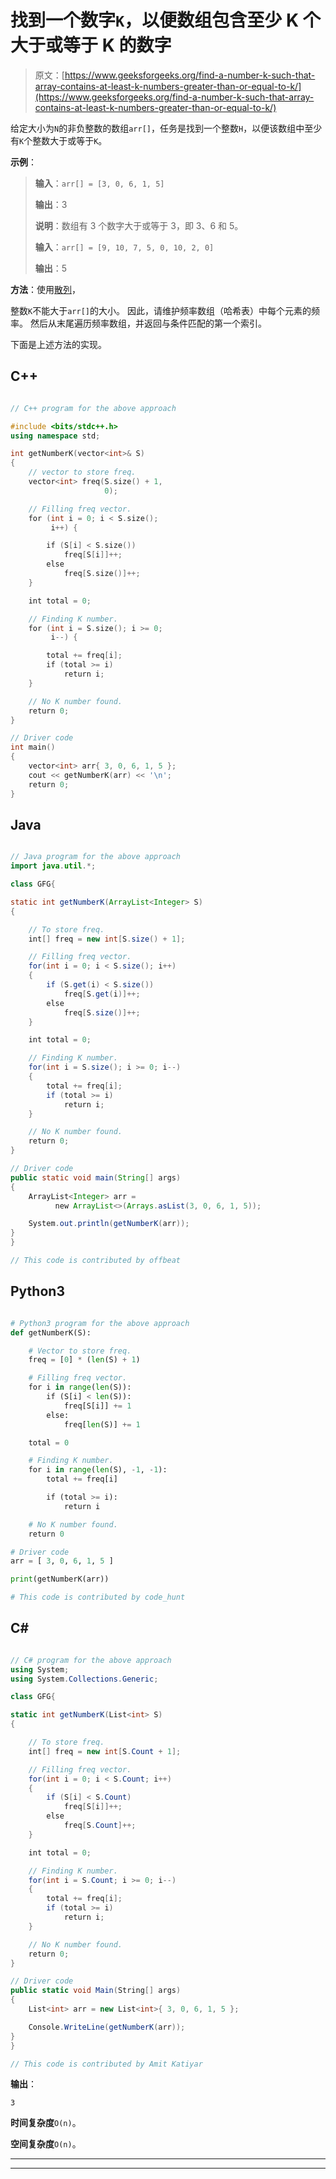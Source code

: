 # 找到一个数字`K`，以便数组包含至少 K 个大于或等于 K 的数字

> 原文：[https://www.geeksforgeeks.org/find-a-number-k-such-that-array-contains-at-least-k-numbers-greater-than-or-equal-to-k/](https://www.geeksforgeeks.org/find-a-number-k-such-that-array-contains-at-least-k-numbers-greater-than-or-equal-to-k/)

给定大小为`N`的非负整数的数组`arr[]`，任务是找到一个整数`H`，以便该数组中至少有`K`个整数大于或等于`K`。

**示例**：

> **输入**：`arr[] = [3, 0, 6, 1, 5]`
>
> **输出**：3
>
> **说明**：数组有 3 个数字大于或等于 3，即 3、6 和 5。
> 
> **输入**：`arr[] = [9, 10, 7, 5, 0, 10, 2, 0]`
>
> **输出**：5

**方法**：使用[散列](https://www.geeksforgeeks.org/counting-frequencies-of-array-elements/)，

整数`K`不能大于`arr[]`的大小。 因此，请维护频率数组（哈希表）中每个元素的频率。 然后从末尾遍历频率数组，并返回与条件匹配的第一个索引。

下面是上述方法的实现。

## C++

```cpp

// C++ program for the above approach 

#include <bits/stdc++.h> 
using namespace std; 

int getNumberK(vector<int>& S) 
{ 
    // vector to store freq. 
    vector<int> freq(S.size() + 1, 
                     0); 

    // Filling freq vector. 
    for (int i = 0; i < S.size(); 
         i++) { 

        if (S[i] < S.size()) 
            freq[S[i]]++; 
        else
            freq[S.size()]++; 
    } 

    int total = 0; 

    // Finding K number. 
    for (int i = S.size(); i >= 0; 
         i--) { 

        total += freq[i]; 
        if (total >= i) 
            return i; 
    } 

    // No K number found. 
    return 0; 
} 

// Driver code 
int main() 
{ 
    vector<int> arr{ 3, 0, 6, 1, 5 }; 
    cout << getNumberK(arr) << '\n'; 
    return 0; 
} 

```

## Java

```java

// Java program for the above approach 
import java.util.*; 

class GFG{ 

static int getNumberK(ArrayList<Integer> S) 
{ 

    // To store freq. 
    int[] freq = new int[S.size() + 1]; 

    // Filling freq vector. 
    for(int i = 0; i < S.size(); i++) 
    { 
        if (S.get(i) < S.size()) 
            freq[S.get(i)]++; 
        else
            freq[S.size()]++; 
    } 

    int total = 0; 

    // Finding K number. 
    for(int i = S.size(); i >= 0; i--) 
    { 
        total += freq[i]; 
        if (total >= i) 
            return i; 
    } 

    // No K number found. 
    return 0; 
} 

// Driver code 
public static void main(String[] args) 
{ 
    ArrayList<Integer> arr =  
          new ArrayList<>(Arrays.asList(3, 0, 6, 1, 5)); 

    System.out.println(getNumberK(arr)); 
} 
} 

// This code is contributed by offbeat 

```

## Python3

```py

# Python3 program for the above approach 
def getNumberK(S):  

    # Vector to store freq.  
    freq = [0] * (len(S) + 1) 

    # Filling freq vector.  
    for i in range(len(S)):  
        if (S[i] < len(S)):  
            freq[S[i]] += 1
        else: 
            freq[len(S)] += 1

    total = 0

    # Finding K number.  
    for i in range(len(S), -1, -1):  
        total += freq[i]  

        if (total >= i): 
            return i  

    # No K number found.  
    return 0

# Driver code  
arr = [ 3, 0, 6, 1, 5 ]  

print(getNumberK(arr)) 

# This code is contributed by code_hunt 

```

## C#

```cs

// C# program for the above approach 
using System; 
using System.Collections.Generic; 

class GFG{ 

static int getNumberK(List<int> S) 
{ 

    // To store freq. 
    int[] freq = new int[S.Count + 1]; 

    // Filling freq vector. 
    for(int i = 0; i < S.Count; i++) 
    { 
        if (S[i] < S.Count) 
            freq[S[i]]++; 
        else
            freq[S.Count]++; 
    } 

    int total = 0; 

    // Finding K number. 
    for(int i = S.Count; i >= 0; i--) 
    { 
        total += freq[i]; 
        if (total >= i) 
            return i; 
    } 

    // No K number found. 
    return 0; 
} 

// Driver code 
public static void Main(String[] args) 
{ 
    List<int> arr = new List<int>{ 3, 0, 6, 1, 5 }; 

    Console.WriteLine(getNumberK(arr)); 
} 
} 

// This code is contributed by Amit Katiyar 

```

**输出**： 

```
3

```

**时间复杂度**`O(n)`。

**空间复杂度**`O(n)`。



* * *

* * *



